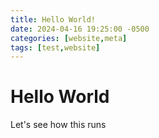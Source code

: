 ```yaml
---
title: Hello World!
date: 2024-04-16 19:25:00 -0500
categories: [website,meta]
tags: [test,website]
---
```


# Hello World

Let's see how this runs
